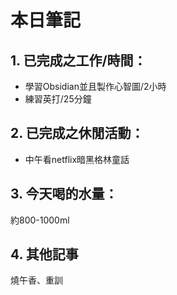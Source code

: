 # 本日筆記
## 1. 已完成之工作/時間：
- 學習Obsidian並且製作心智圖/2小時
- 練習英打/25分鐘

## 2. 已完成之休閒活動：
- 中午看netflix暗黑格林童話

## 3. 今天喝的水量：
約800-1000ml

## 4. 其他記事
燒午香、重訓
